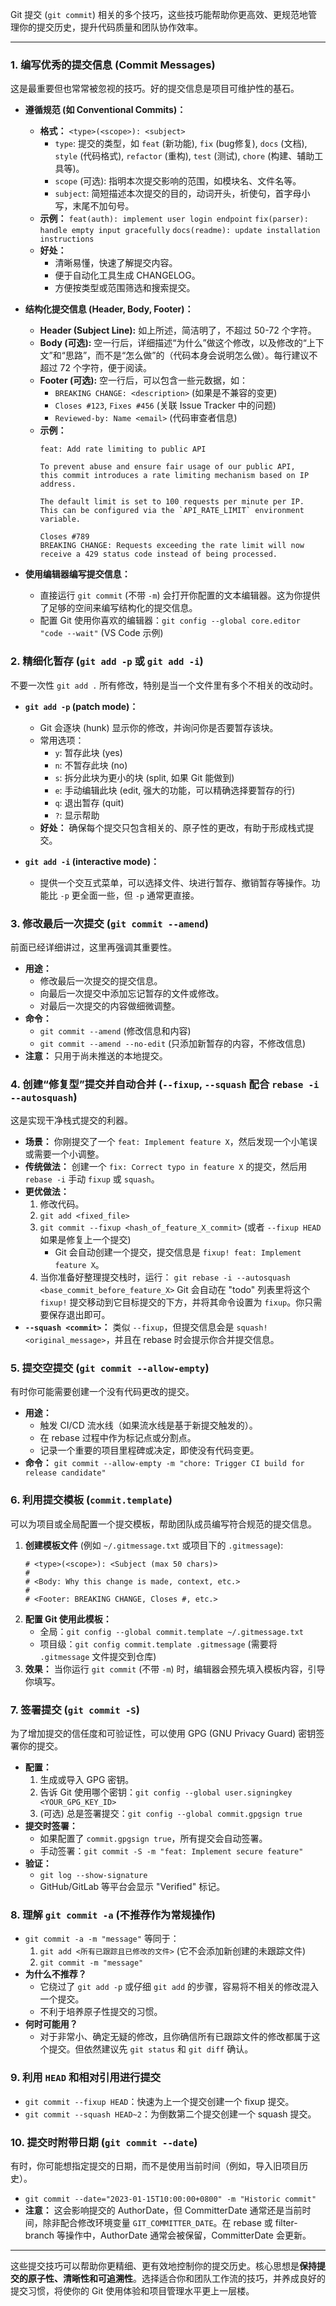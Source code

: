 Git 提交 (`git commit`) 相关的多个技巧，这些技巧能帮助你更高效、更规范地管理你的提交历史，提升代码质量和团队协作效率。

---

### 1. 编写优秀的提交信息 (Commit Messages)

这是最重要但也常常被忽视的技巧。好的提交信息是项目可维护性的基石。

*   **遵循规范 (如 Conventional Commits)：**
    *   **格式：** `<type>(<scope>): <subject>`
        *   `type`: 提交的类型，如 `feat` (新功能), `fix` (bug修复), `docs` (文档), `style` (代码格式), `refactor` (重构), `test` (测试), `chore` (构建、辅助工具等)。
        *   `scope` (可选): 指明本次提交影响的范围，如模块名、文件名等。
        *   `subject`: 简短描述本次提交的目的，动词开头，祈使句，首字母小写，末尾不加句号。
    *   **示例：**
        `feat(auth): implement user login endpoint`
        `fix(parser): handle empty input gracefully`
        `docs(readme): update installation instructions`
    *   **好处：**
        *   清晰易懂，快速了解提交内容。
        *   便于自动化工具生成 CHANGELOG。
        *   方便按类型或范围筛选和搜索提交。

*   **结构化提交信息 (Header, Body, Footer)：**
    *   **Header (Subject Line):** 如上所述，简洁明了，不超过 50-72 个字符。
    *   **Body (可选):** 空一行后，详细描述“为什么”做这个修改，以及修改的“上下文”和“思路”，而不是“怎么做”的（代码本身会说明怎么做）。每行建议不超过 72 个字符，便于阅读。
    *   **Footer (可选):** 空一行后，可以包含一些元数据，如：
        *   `BREAKING CHANGE: <description>` (如果是不兼容的变更)
        *   `Closes #123`, `Fixes #456` (关联 Issue Tracker 中的问题)
        *   `Reviewed-by: Name <email>` (代码审查者信息)
    *   **示例：**
        ```
        feat: Add rate limiting to public API

        To prevent abuse and ensure fair usage of our public API,
        this commit introduces a rate limiting mechanism based on IP address.

        The default limit is set to 100 requests per minute per IP.
        This can be configured via the `API_RATE_LIMIT` environment variable.

        Closes #789
        BREAKING CHANGE: Requests exceeding the rate limit will now receive a 429 status code instead of being processed.
        ```

*   **使用编辑器编写提交信息：**
    *   直接运行 `git commit` (不带 `-m`) 会打开你配置的文本编辑器。这为你提供了足够的空间来编写结构化的提交信息。
    *   配置 Git 使用你喜欢的编辑器：`git config --global core.editor "code --wait"` (VS Code 示例)

### 2. 精细化暂存 (`git add -p` 或 `git add -i`)

不要一次性 `git add .` 所有修改，特别是当一个文件里有多个不相关的改动时。

*   **`git add -p` (patch mode)：**
    *   Git 会逐块 (hunk) 显示你的修改，并询问你是否要暂存该块。
    *   常用选项：
        *   `y`: 暂存此块 (yes)
        *   `n`: 不暂存此块 (no)
        *   `s`: 拆分此块为更小的块 (split, 如果 Git 能做到)
        *   `e`: 手动编辑此块 (edit, 强大的功能，可以精确选择要暂存的行)
        *   `q`: 退出暂存 (quit)
        *   `?`: 显示帮助
    *   **好处：** 确保每个提交只包含相关的、原子性的更改，有助于形成栈式提交。

*   **`git add -i` (interactive mode)：**
    *   提供一个交互式菜单，可以选择文件、块进行暂存、撤销暂存等操作。功能比 `-p` 更全面一些，但 `-p` 通常更直接。

### 3. 修改最后一次提交 (`git commit --amend`)

前面已经详细讲过，这里再强调其重要性。

*   **用途：**
    *   修改最后一次提交的提交信息。
    *   向最后一次提交中添加忘记暂存的文件或修改。
    *   对最后一次提交的内容做细微调整。
*   **命令：**
    *   `git commit --amend` (修改信息和内容)
    *   `git commit --amend --no-edit` (只添加新暂存的内容，不修改信息)
*   **注意：** 只用于尚未推送的本地提交。

### 4. 创建“修复型”提交并自动合并 (`--fixup`, `--squash` 配合 `rebase -i --autosquash`)

这是实现干净栈式提交的利器。

*   **场景：** 你刚提交了一个 `feat: Implement feature X`，然后发现一个小笔误或需要一个小调整。
*   **传统做法：** 创建一个 `fix: Correct typo in feature X` 的提交，然后用 `rebase -i` 手动 `fixup` 或 `squash`。
*   **更优做法：**
    1.  修改代码。
    2.  `git add <fixed_file>`
    3.  `git commit --fixup <hash_of_feature_X_commit>` (或者 `--fixup HEAD` 如果是修复上一个提交)
        *   Git 会自动创建一个提交，提交信息是 `fixup! feat: Implement feature X`。
    4.  当你准备好整理提交栈时，运行：
        `git rebase -i --autosquash <base_commit_before_feature_X>`
        Git 会自动在 "todo" 列表里将这个 `fixup!` 提交移动到它目标提交的下方，并将其命令设置为 `fixup`。你只需要保存退出即可。
*   **`--squash <commit>`：** 类似 `--fixup`，但提交信息会是 `squash! <original_message>`，并且在 rebase 时会提示你合并提交信息。

### 5. 提交空提交 (`git commit --allow-empty`)

有时你可能需要创建一个没有代码更改的提交。

*   **用途：**
    *   触发 CI/CD 流水线（如果流水线是基于新提交触发的）。
    *   在 rebase 过程中作为标记点或分割点。
    *   记录一个重要的项目里程碑或决定，即使没有代码变更。
*   **命令：**
    `git commit --allow-empty -m "chore: Trigger CI build for release candidate"`

### 6. 利用提交模板 (`commit.template`)

可以为项目或全局配置一个提交模板，帮助团队成员编写符合规范的提交信息。

1.  **创建模板文件** (例如 `~/.gitmessage.txt` 或项目下的 `.gitmessage`):
    ```
    # <type>(<scope>): <Subject (max 50 chars)>
    #
    # <Body: Why this change is made, context, etc.>
    #
    # <Footer: BREAKING CHANGE, Closes #, etc.>
    ```
2.  **配置 Git 使用此模板：**
    *   全局：`git config --global commit.template ~/.gitmessage.txt`
    *   项目级：`git config commit.template .gitmessage` (需要将 `.gitmessage` 文件提交到仓库)
3.  **效果：** 当你运行 `git commit` (不带 `-m`) 时，编辑器会预先填入模板内容，引导你填写。

### 7. 签署提交 (`git commit -S`)

为了增加提交的信任度和可验证性，可以使用 GPG (GNU Privacy Guard) 密钥签署你的提交。

*   **配置：**
    1.  生成或导入 GPG 密钥。
    2.  告诉 Git 使用哪个密钥：`git config --global user.signingkey <YOUR_GPG_KEY_ID>`
    3.  (可选) 总是签署提交：`git config --global commit.gpgsign true`
*   **提交时签署：**
    *   如果配置了 `commit.gpgsign true`，所有提交会自动签署。
    *   手动签署：`git commit -S -m "feat: Implement secure feature"`
*   **验证：**
    *   `git log --show-signature`
    *   GitHub/GitLab 等平台会显示 "Verified" 标记。

### 8. 理解 `git commit -a` (不推荐作为常规操作)

*   `git commit -a -m "message"` 等同于：
    1.  `git add <所有已跟踪且已修改的文件>` (它不会添加新创建的未跟踪文件)
    2.  `git commit -m "message"`
*   **为什么不推荐？**
    *   它绕过了 `git add -p` 或仔细 `git add` 的步骤，容易将不相关的修改混入一个提交。
    *   不利于培养原子性提交的习惯。
*   **何时可能用？**
    *   对于非常小、确定无疑的修改，且你确信所有已跟踪文件的修改都属于这个提交。但依然建议先 `git status` 和 `git diff` 确认。

### 9. 利用 `HEAD` 和相对引用进行提交

*   `git commit --fixup HEAD`：快速为上一个提交创建一个 fixup 提交。
*   `git commit --squash HEAD~2`：为倒数第二个提交创建一个 squash 提交。

### 10. 提交时附带日期 (`git commit --date`)

有时，你可能想指定提交的日期，而不是使用当前时间（例如，导入旧项目历史）。

*   `git commit --date="2023-01-15T10:00:00+0800" -m "Historic commit"`
*   **注意：** 这会影响提交的 AuthorDate，但 CommitterDate 通常还是当前时间，除非配合修改环境变量 `GIT_COMMITTER_DATE`。在 rebase 或 filter-branch 等操作中，AuthorDate 通常会被保留，CommitterDate 会更新。

---

这些提交技巧可以帮助你更精细、更有效地控制你的提交历史。核心思想是**保持提交的原子性、清晰性和可追溯性**。选择适合你和团队工作流的技巧，并养成良好的提交习惯，将使你的 Git 使用体验和项目管理水平更上一层楼。